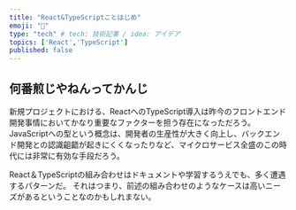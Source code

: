 ```yaml
---
title: "React&TypeScriptことはじめ"
emoji: "🍓"
type: "tech" # tech: 技術記事 / idea: アイデア
topics: ['React','TypeScript']
published: false
---
```


## 何番煎じやねんってかんじ
新規プロジェクトにおける、ReactへのTypeScript導入は昨今のフロントエンド開発事情においてかなり重要なファクターを担う存在になっただろう。
JavaScriptへの型という概念は、開発者の生産性が大きく向上し、バックエンド開発との認識齟齬が起きにくくなったりなど、マイクロサービス全盛のこの時代には非常に有効な手段だろう。

React＆TypeScriptの組み合わせはドキュメントや学習するうえでも、多く遭遇するパターンだ。
それはつまり、前述の組み合わせのようなケースは高いニーズがあるということなのかもしれまない。
